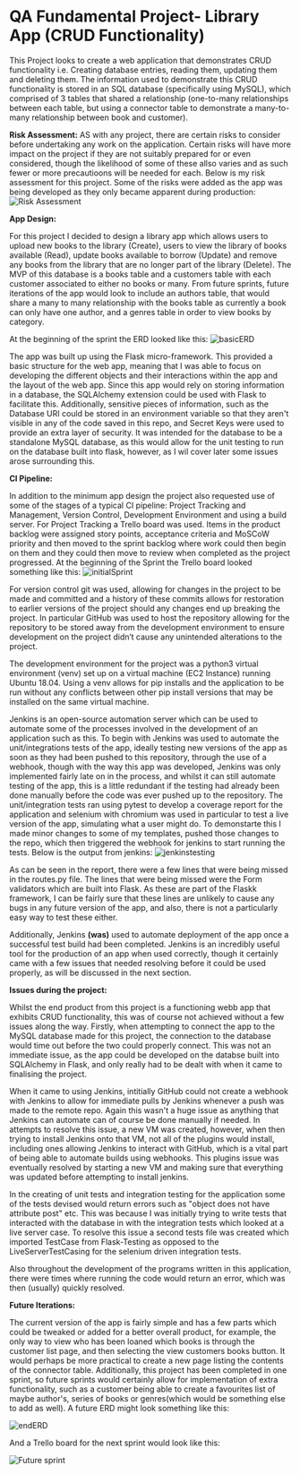 # QA Fundamental Project- Library App (CRUD Functionality)


This Project looks to create a web application that demonstrates CRUD functionality i.e. Creating database entries, reading them, updating them and deleting them.
The information used to demonstrate this CRUD functionality is stored in an SQL database (specifically using MySQL), which comprised of 3 tables that shared a relationship (one-to-many relationships between each table, but using a connector table to demonstrate a many-to-many relationship between book and customer). 

**Risk Assessment:**
AS with any project, there are certain risks to consider before undertaking any work on the application. Certain risks will have more impact on the project if they are not suitably prepared for or even considered, though the likelihood of some of these allso varies and as such fewer or more precautioons will be needed for each. Below is my risk assessment for this project. Some of the risks were added as the app was being developed as they only became apparent during production:
![Risk Assessment](https://user-images.githubusercontent.com/88770784/132842680-5ff3a51b-a66a-4688-9c82-8222fc731a99.PNG)



**App Design:**

For this project I decided to design a library app which allows users to upload new books to the library (Create), users to view the library of books available (Read), update books available to borrow (Update) and remove any books from the library that are no longer part of the library (Delete). The MVP of this database is a books table and a customers table with each customer associated to either no books or many. From future sprints, future iterations of the app would look to include an authors table, that would share a many to many relationship with the books table as currently a book can only have one author, and a genres table in order to view books by category.

At the beginning of the sprint the ERD looked like this:
![basicERD](https://user-images.githubusercontent.com/88770784/132720287-c340c3e0-11ee-4d1c-9542-726a3d650fbc.PNG)


The app was built up using the Flask micro-framework. This provided a basic structure for the web app, meaning that I was able to focus on developing the different objects and their interactions within the app and the layout of the web app. Since this app would rely on storing information in a database, the SQLAlchemy extension could be used with Flask to facilitate this. Additionally, sensitive pieces of information, such as the Database URI could be stored in an environment variable so that they aren't visible in any of the code saved in this repo, and Secret Keys were used to provide an extra layer of security. It was intended for the database to be a standalone MySQL database, as this would allow for the unit testing to run on the database built into flask, however, as I wil cover later some issues arose surrounding this.



**CI Pipeline:**

In addition to the minimum app design the project also requested use of some of the stages of a typical CI pipeline: Project Tracking and Management, Version Control, Development Environment and using a build server. 
For Project Tracking a Trello board was used. Items in the product backlog were assigned story points, acceptance criteria and MoSCoW priority and then moved to the sprint backlog where work could then begin on them and they could then move to review when completed as the project progressed. At the beginning of the Sprint the Trello board looked something like this:
![initialSprint](https://user-images.githubusercontent.com/88770784/132550264-eb7c34f5-4ddc-42e4-8f53-65da5f871981.PNG)




For version control git was used, allowing for changes in the project to be made and committed and a history of these commits allows for restoration to earlier versions of the project should any changes end up breaking the project. In particular GitHub was used to host the repository allowing for the repository to be stored away from the development environment to ensure development on the project didn’t cause any unintended alterations to the project.

The development environment for the project was a python3 virtual environment (venv) set up on a virtual machine (EC2 Instance) running Ubuntu 18.04. Using a venv allows for pip installs and the application to be run without any conflicts between other pip install versions that may be installed on the same virtual machine.



Jenkins is an open-source automation server which can be used to automate some of the processes involved in the development of an application such as this. To begin with Jenkins was used to automate the unit/integrations tests of the app, ideally testing new versions of the app as soon as they had been pushed to this repository, through the use of a webhook, though with the way this app was developed, Jenkins was only implemented fairly late on in the process, and whilst it can still automate testing of the app, this is a little redundant if the testing had already been done manually before the code was ever pushed up to the repository. The unit/integration tests ran using pytest to develop a coverage report for the application and selenium with chromium was used in particular to test a live version of the app, simulating what a user might do. To demonstarte this I made minor changes to some of my templates, pushed those changes to the repo, which then triggered the webhook for jenkins to start running the tests. Below is the output from jenkins:
![jenkinstesting](https://user-images.githubusercontent.com/88770784/132835447-efa07556-866a-4ef9-b75b-3a59070e3740.PNG)

As can be seen in the report, there were a few lines that were being missed in the routes.py file. The lines that were being missed were the Form validators which are built into Flask. As these are part of the Flaskk framework, I can be fairly sure that these lines are unlikely to cause any bugs in any future version of the app, and also, there is not a particularly easy way to test these either.

Additionally, Jenkins **(was)** used to automate deployment of the app once a successful test build had been completed. Jenkins is an incredibly useful tool for the production of an app when used correctly, though it certainly came with a few issues that needed resolving before it could be used properly, as will be discussed in the next section.



**Issues during the project:**

Whilst the end product from this project is a functioning webb app that exhibits CRUD functionality, this was of course not achieved without a few issues along the way. Firstly, when attempting to connect the app to the MySQL database made for this project, the connection to the database would time out before the two could properly connect. This was not an immediate issue, as the app could be developed on the databse built into SQLAlchemy in Flask, and only really had to be dealt with when it came to finalising the project.

When it came to using Jenkins, intitially GitHub could not create a webhook with Jenkins to allow for immediate pulls by Jenkins whenever a push was made to the remote repo. Again this wasn't a huge issue as anything that Jenkins can automate can of course be done manually if needed. In attempts to resolve this issue, a new VM was created, however, when then trying to install Jenkins onto that VM, not all of the plugins would install, including ones allowing Jenkins to interact with GitHub, which is a vital part of being able to automate builds using webhooks. This plugins issue was eventually resolved by starting a new VM and making sure that everything was updated before attempting to install jenkins.

In the creating of unit tests and integration testing for the application some of the tests devised would return errors such as "object does not have attribute post" etc. This was because I was initially trying to write tests that interacted with the database in with the integration tests which looked at a live server case. To resolve this issue a second tests file was created which imported TestCase from Flask-Testing as opposed to the LiveServerTestCasing for the selenium driven integration tests.

Also throughout the development of the programs written in this application, there were times where running the code would return an error, which was then (usually) quickly resolved. 


**Future Iterations:**

The current version of the app is fairly simple and has a few parts which could be tweaked or added for a better overall product, for example, the only way to view who has been loaned which books is through the customer list page, and then selecting the view customers books button. It would perhaps be more practical to create a new page listing the contents of the connector table. 
Additionally, this project has been completed in one sprint, so future sprints would certainly allow for implementation of extra functionality, such as a customer being able to create a favourites list of maybe author's, series of books or genres(which would be something else to add as well). A future ERD might look something like this:

![endERD](https://user-images.githubusercontent.com/88770784/132834091-e604012b-733f-4eb4-bb3c-4ee692555038.PNG)

And a Trello board for the next sprint would look like this:

![Future sprint](https://user-images.githubusercontent.com/88770784/132834720-de8ce2a4-26ac-48e3-bfff-54cf5cd837c6.PNG)
